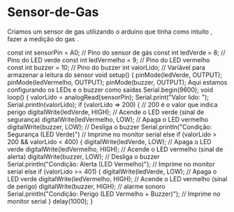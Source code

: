 # Sensor-de-Gas
Criamos um sensor de gas utilizando o arduino que tinha como intuito , fazer a medição do gas .

const int sensorPin = A0; // Pino do sensor de gás 
const int ledVerde = 8; // Pino do LED verde
const int ledVermelho = 9; // Pino do LED vermelho 
const int buzzer = 10; // Pino do buzzer 
int valorLido; // Variável para armazenar a leitura do sensor
void setup() {
 pinMode(ledVerde, OUTPUT);
 pinMode(ledVermelho, OUTPUT);
 pinMode(buzzer, OUTPUT);
Aqui estamos configurando os LEDs e o 
buzzer como saídas
 Serial.begin(9600);
 void loop() {
 valorLido = analogRead(sensorPin);
 Serial.print("Valor lido: ");
 Serial.println(valorLido);
 if (valorLido => 200) { // 200 é o valor que indica perigo
 digitalWrite(ledVerde, HIGH); // Acende o LED verde (sinal de segurança)
digitalWrite(ledVermelho, LOW); // Apaga o LED vermelho
digitalWrite(buzzer, LOW); // Desliga o buzzer
 Serial.println("Condição: Segurança (LED Verde)") // Imprime no monitor serial
 else if (valorLido > 200 && valorLido < 400) {
digitalWrite(ledVerde, LOW); // Apaga o LED verde
digitalWrite(ledVermelho, HIGH); // Acende o LED vermelho 
(sinal de alerta)
digitalWrite(buzzer, LOW); // Desliga o buzzer
Serial.println("Condição: Alerta (LED Vermelho)"); // Imprime no monitor serial
else if (valorLido >= 401) {
digitalWrite(ledVerde, LOW); // Apaga o LED verde
digitalWrite(ledVermelho, HIGH); // Acende o LED vermelho 
(sinal de perigo)
digitalWrite(buzzer, HIGH); // alarme sonoro
Serial.println("Condição: Perigo (LED Vermelho + Buzzer)"); // Imprime no monitor serial
 }
 delay(1000);
}
